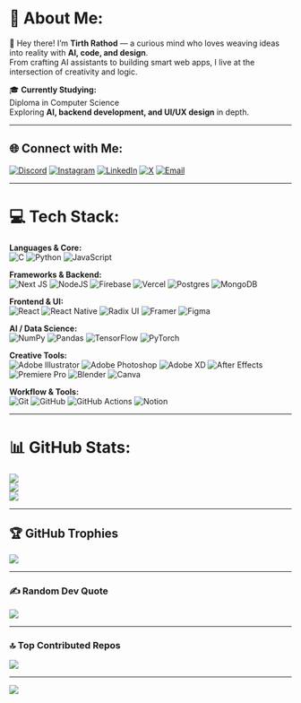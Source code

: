# 💫 About Me:
👋 Hey there! I’m **Tirth Rathod** — a curious mind who loves weaving ideas into reality with **AI, code, and design**.  
From crafting AI assistants to building smart web apps, I live at the intersection of creativity and logic.  

🎓 **Currently Studying:**  
Diploma in Computer Science  
Exploring **AI, backend development, and UI/UX design** in depth.  

---

## 🌐 Connect with Me:
[![Discord](https://img.shields.io/badge/Discord-%237289DA.svg?logo=discord&logoColor=white)](https://discord.gg/agentify) 
[![Instagram](https://img.shields.io/badge/Instagram-%23E4405F.svg?logo=Instagram&logoColor=white)](https://instagram.com/tirth.rathod.1207) 
[![LinkedIn](https://img.shields.io/badge/LinkedIn-%230077B5.svg?logo=linkedin&logoColor=white)](https://www.linkedin.com/in/tirth-rathod-2b2074328) 
[![X](https://img.shields.io/badge/X-black.svg?logo=X&logoColor=white)](https://x.com/RathodTirth123) 
[![Email](https://img.shields.io/badge/Email-D14836?logo=gmail&logoColor=white)](mailto:rathodtirth1207@gmail.com)  

---

# 💻 Tech Stack:
**Languages & Core:**  
![C](https://img.shields.io/badge/c-%2300599C.svg?style=flat&logo=c&logoColor=white) 
![Python](https://img.shields.io/badge/python-3670A0?style=flat&logo=python&logoColor=ffdd54) 
![JavaScript](https://img.shields.io/badge/javascript-%23323330.svg?style=flat&logo=javascript&logoColor=%23F7DF1E)  

**Frameworks & Backend:**  
![Next JS](https://img.shields.io/badge/Next-black?style=flat&logo=next.js&logoColor=white) 
![NodeJS](https://img.shields.io/badge/node.js-6DA55F?style=flat&logo=node.js&logoColor=white) 
![Firebase](https://img.shields.io/badge/firebase-%23039BE5.svg?style=flat&logo=firebase) 
![Vercel](https://img.shields.io/badge/vercel-%23000000.svg?style=flat&logo=vercel&logoColor=white) 
![Postgres](https://img.shields.io/badge/postgres-%23316192.svg?style=flat&logo=postgresql&logoColor=white) 
![MongoDB](https://img.shields.io/badge/MongoDB-%234ea94b.svg?style=flat&logo=mongodb&logoColor=white)  

**Frontend & UI:**  
![React](https://img.shields.io/badge/react-%2320232a.svg?style=flat&logo=react&logoColor=%2361DAFB) 
![React Native](https://img.shields.io/badge/react_native-%2320232a.svg?style=flat&logo=react&logoColor=%2361DAFB) 
![Radix UI](https://img.shields.io/badge/radix%20ui-161618.svg?style=flat&logo=radix-ui&logoColor=white) 
![Framer](https://img.shields.io/badge/Framer-black?style=flat&logo=framer&logoColor=blue) 
![Figma](https://img.shields.io/badge/figma-%23F24E1E.svg?style=flat&logo=figma&logoColor=white)  

**AI / Data Science:**  
![NumPy](https://img.shields.io/badge/numpy-%23013243.svg?style=flat&logo=numpy&logoColor=white) 
![Pandas](https://img.shields.io/badge/pandas-%23150458.svg?style=flat&logo=pandas&logoColor=white) 
![TensorFlow](https://img.shields.io/badge/TensorFlow-%23FF6F00.svg?style=flat&logo=TensorFlow&logoColor=white) 
![PyTorch](https://img.shields.io/badge/PyTorch-%23EE4C2C.svg?style=flat&logo=PyTorch&logoColor=white)  

**Creative Tools:**  
![Adobe Illustrator](https://img.shields.io/badge/adobe%20illustrator-%23FF9A00.svg?style=flat&logo=adobe%20illustrator&logoColor=white) 
![Adobe Photoshop](https://img.shields.io/badge/adobe%20photoshop-%2331A8FF.svg?style=flat&logo=adobe%20photoshop&logoColor=white) 
![Adobe XD](https://img.shields.io/badge/Adobe%20XD-470137?style=flat&logo=Adobe%20XD&logoColor=#FF61F6) 
![After Effects](https://img.shields.io/badge/Adobe%20After%20Effects-9999FF.svg?style=flat&logo=Adobe%20After%20Effects&logoColor=white) 
![Premiere Pro](https://img.shields.io/badge/Adobe%20Premiere%20Pro-9999FF.svg?style=flat&logo=Adobe%20Premiere%20Pro&logoColor=white) 
![Blender](https://img.shields.io/badge/blender-%23F5792A.svg?style=flat&logo=blender&logoColor=white) 
![Canva](https://img.shields.io/badge/Canva-%2300C4CC.svg?style=flat&logo=Canva&logoColor=white)  

**Workflow & Tools:**  
![Git](https://img.shields.io/badge/git-%23F05033.svg?style=flat&logo=git&logoColor=white) 
![GitHub](https://img.shields.io/badge/github-%23121011.svg?style=flat&logo=github&logoColor=white) 
![GitHub Actions](https://img.shields.io/badge/github%20actions-%232671E5.svg?style=flat&logo=githubactions&logoColor=white) 
![Notion](https://img.shields.io/badge/Notion-%23000000.svg?style=flat&logo=notion&logoColor=white)  

---

# 📊 GitHub Stats:
![](https://github-readme-stats.vercel.app/api?username=tirth1207&theme=transparent&hide_border=false&include_all_commits=true&count_private=true)  
![](https://nirzak-streak-stats.vercel.app/?user=tirth1207&theme=transparent&hide_border=false)  
![](https://github-readme-stats.vercel.app/api/top-langs/?username=tirth1207&theme=transparent&hide_border=false&include_all_commits=true&count_private=true&layout=compact)  

---

## 🏆 GitHub Trophies
![](https://github-profile-trophy.vercel.app/?username=tirth1207&theme=transparent&no-frame=false&no-bg=true&margin-w=4)  

---

### ✍️ Random Dev Quote
![](https://quotes-github-readme.vercel.app/api?type=vertical&theme=radical)  

---

### 🔝 Top Contributed Repos
![](https://github-contributor-stats.vercel.app/api?username=tirth1207&limit=5&theme=transparent&combine_all_yearly_contributions=true)  

---

[![](https://visitcount.itsvg.in/api?id=tirth1207&icon=4&color=1)](https://visitcount.itsvg.in)

<!-- Crafted with ❤️ and GPRM ( https://gprm.itsvg.in ) -->
